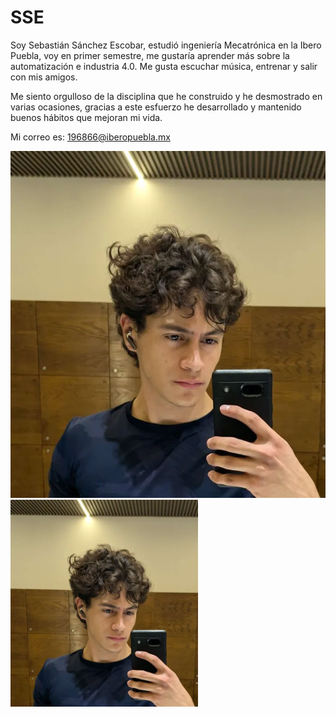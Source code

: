 # SSE

Soy Sebastián Sánchez Escobar, estudió ingeniería Mecatrónica en la Ibero Puebla, voy en primer semestre, me gustaría aprender más sobre la automatización e industria 4.0. Me gusta escuchar música, entrenar y salir con mis amigos. 

Me siento orgulloso de la disciplina que he construido y he desmostrado en varias ocasiones, gracias a este esfuerzo he desarrollado y mantenido buenos hábitos que mejoran mi vida.

Mi correo es: 196866@iberopuebla.mx 

![Alt text](https://github.com/ssebastianse/portafolio-iberopue/blob/main/docs/recursos/imgs/037d1e05-a0dd-4a18-93c0-66c0d0971a8b1.webp)
<img src="https://github.com/ssebastianse/portafolio-iberopue/blob/main/docs/recursos/imgs/037d1e05-a0dd-4a18-93c0-66c0d0971a8b1.webp" width="300">


